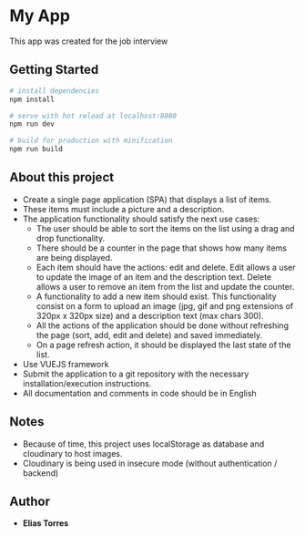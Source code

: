 # My App

This app was created for the job interview

## Getting Started

``` bash
# install dependencies
npm install

# serve with hot reload at localhost:8080
npm run dev

# build for production with minification
npm run build
```

## About this project

* Create a single page application (SPA) that displays a list of items. 
* These items must include a picture and a description.
* The application functionality should satisfy the next use cases:
    * The user should be able to sort the items on the list using a drag and drop functionality.
    * There should be a counter in the page that shows how many items are being displayed.
    * Each item should have the actions: edit and delete. Edit allows a user to update the image of an item and the description text. Delete allows a user to remove an item from the list and update the counter.
    * A functionality to add a new item should exist. This functionality consist on a form to upload an image (jpg, gif and png extensions of 320px x 320px size) and a description text (max chars 300).
    * All the actions of the application should be done without refreshing the page (sort, add, edit and delete) and saved immediately.
    * On a page refresh action, it should be displayed the last state of the list.
* Use VUEJS framework
* Submit the application to a git repository with the necessary installation/execution instructions.
* All documentation and comments in code should be in English

## Notes
* Because of time, this project uses localStorage as database and cloudinary to host images.
* Cloudinary is being used in insecure mode (without authentication / backend)

## Author

* **Elias Torres** 
